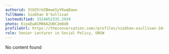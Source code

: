 ```yaml
---
authorid: 3tUZVrUZBmweSyYKwq0awu
fullName: Siobhan O'Sullivan
lastmodified: 1524652335.2939
photo: KieaEw8CM86A2U0C2m6U0
profileUrl: https://theconversation.com//profiles/siobhan-osullivan-1648
role: Senior Lecturer in Social Policy, UNSW
---
```

No content found